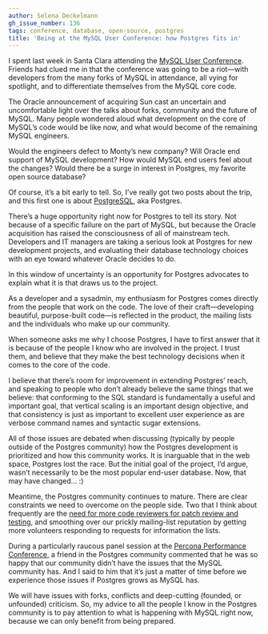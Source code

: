 ```yaml
---
author: Selena Deckelmann
gh_issue_number: 136
tags: conference, database, open-source, postgres
title: 'Being at the MySQL User Conference: how Postgres fits in'
---
```




I spent last week in Santa Clara attending the [MySQL User Conference](https://web.archive.org/web/20091013202059/http://www.mysqlconf.com/mysql2009). Friends had clued me in that the conference was going to be a riot—​with developers from the many forks of MySQL in attendance, all vying for spotlight, and to differentiate themselves from the MySQL core code. 

The Oracle announcement of acquiring Sun cast an uncertain and uncomfortable light over the talks about forks, community and the future of MySQL. Many people wondered aloud what development on the core of MySQL’s code would be like now, and what would become of the remaining MySQL engineers. 

Would the engineers defect to Monty’s new company? Will Oracle end support of MySQL development? How would MySQL end users feel about the changes? Would there be a surge in interest in Postgres, my favorite open source database? 

Of course, it’s a bit early to tell. So, I’ve really got two posts about the trip, and this first one is about [PostgreSQL](http://www.postgresql.org/), aka Postgres.

There’s a huge opportunity right now for Postgres to tell its story. Not because of a specific failure on the part of MySQL, but because the Oracle acquisition has raised the consciousness of all of mainstream tech. Developers and IT managers are taking a serious look at Postgres for new development projects, and evaluating their database technology choices with an eye toward whatever Oracle decides to do. 

In this window of uncertainty is an opportunity for Postgres advocates to explain what it is that draws us to the project.

As a developer and a sysadmin, my enthusiasm for Postgres comes directly from the people that work on the code. The love of their craft—​developing beautiful, purpose-built code—​is reflected in the product, the mailing lists and the individuals who make up our community.

When someone asks me why I choose Postgres, I have to first answer that it is because of the people I know who are involved in the project. I trust them, and believe that they make the best technology decisions when it comes to the core of the code. 

I believe that there’s room for improvement in extending Postgres’ reach, and speaking to people who don’t already believe the same things that we believe: that conforming to the SQL standard is fundamentally a useful and important goal, that vertical scaling is an important design objective, and that consistency is just as important to excellent user experience as are verbose command names and syntactic sugar extensions.

All of those issues are debated when discussing (typically by people outside of the Postgres community) how the Postgres development is prioritized and how this community works. It is inarguable that in the web space, Postgres lost the race. But the initial goal of the project, I’d argue, wasn’t necessarily to be the most popular end-user database. Now, that may have changed... :)

Meantime, the Postgres community continues to mature. There are clear constraints we need to overcome on the people side. Two that I think about frequently are the [need for more code reviewers for patch review and testing](https://wiki.postgresql.org/wiki/Reviewing_a_Patch), and smoothing over our prickly mailing-list reputation by getting more volunteers responding to requests for information the lists.

During a particularly raucous panel session at the [Percona Performance Conference](https://web.archive.org/web/20091102173423/http://conferences.percona.com/), a friend in the Postgres community commented that he was so happy that our community didn’t have the issues that the MySQL community has. And I said to him that it’s just a matter of time before we experience those issues if Postgres grows as MySQL has. 

We will have issues with forks, conflicts and deep-cutting (founded, or unfounded) criticism. So, my advice to all the people I know in the Postgres community is to pay attention to what is happening with MySQL right now, because we can only benefit from being prepared.


